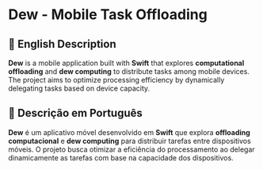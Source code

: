 # Dew - Mobile Task Offloading

## 📌 English Description
**Dew** is a mobile application built with **Swift** that explores **computational offloading** and **dew computing** to distribute tasks among mobile devices. The project aims to optimize processing efficiency by dynamically delegating tasks based on device capacity.

## 📌 Descrição em Português
**Dew** é um aplicativo móvel desenvolvido em **Swift** que explora **offloading computacional** e **dew computing** para distribuir tarefas entre dispositivos móveis. O projeto busca otimizar a eficiência do processamento ao delegar dinamicamente as tarefas com base na capacidade dos dispositivos.
